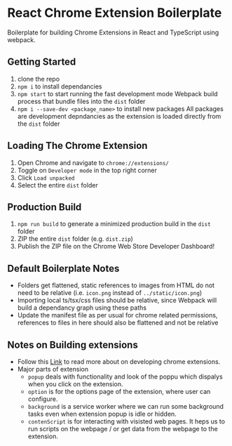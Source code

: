 # React Chrome Extension Boilerplate

Boilerplate for building Chrome Extensions in React and TypeScript using webpack.

## Getting Started

1. clone the repo
2. `npm i` to install dependancies
3. `npm start` to start running the fast development mode Webpack build process that bundle files into the `dist` folder
4. `npm i --save-dev <package_name>` to install new packages
All packages are development depndancies as the extension is loaded directly from the `dist` folder

## Loading The Chrome Extension

1. Open Chrome and navigate to `chrome://extensions/`
2. Toggle on `Developer mode` in the top right corner
3. Click `Load unpacked`
4. Select the entire `dist` folder

## Production Build

1. `npm run build` to generate a minimized production build in the `dist` folder
2. ZIP the entire `dist` folder (e.g. `dist.zip`)
3. Publish the ZIP file on the Chrome Web Store Developer Dashboard!

## Default Boilerplate Notes

- Folders get flattened, static references to images from HTML do not need to be relative (i.e. `icon.png` instead of `../static/icon.png`)
- Importing local ts/tsx/css files should be relative, since Webpack will build a dependancy graph using these paths
- Update the manifest file as per usual for chrome related permissions, references to files in here should also be flattened and not be relative

## Notes on Building extensions

- Follow this [Link](https://developer.chrome.com/docs/extensions/) to read more about on developing chrome extensions.
- Major parts of extension
  - `popup` deals with functionality and look of the poppu which dispalys when you click on the extension.
  - `option` is for the options page of the extension, where user can configure. 
  - `background` is a service worker where we can run some background tasks even when extension popup is idle or hidden.
  - `contenScript` is for interacting with visisted web pages. It heps us to run scripts on the webpage / or get data from the webpage to the extension.
  